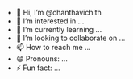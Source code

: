 - 👋 Hi, I’m @chanthavichith
- 👀 I’m interested in ...
- 🌱 I’m currently learning ...
- 💞️ I’m looking to collaborate on ...
- 📫 How to reach me ...
- 😄 Pronouns: ...
- ⚡ Fun fact: ...

<!---
chanthavichith/chanthavichith is a ✨ special ✨ repository because its `README.md` (this file) appears on your GitHub profile.
You can click the Preview link to take a look at your changes.
--->
